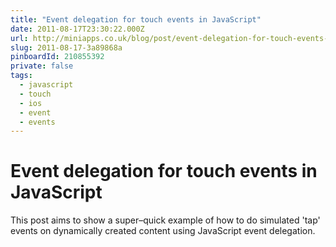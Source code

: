 ```yaml
---
title: "Event delegation for touch events in JavaScript"
date: 2011-08-17T23:30:22.000Z
url: http://miniapps.co.uk/blog/post/event-delegation-for-touch-events-in-javascript/ 
slug: 2011-08-17-3a89868a
pinboardId: 210855392
private: false
tags:
  - javascript
  - touch
  - ios
  - event
  - events
---
```


# Event delegation for touch events in JavaScript

This post aims to show a super–quick example of how to do simulated 'tap' events on dynamically created content using JavaScript event delegation.
